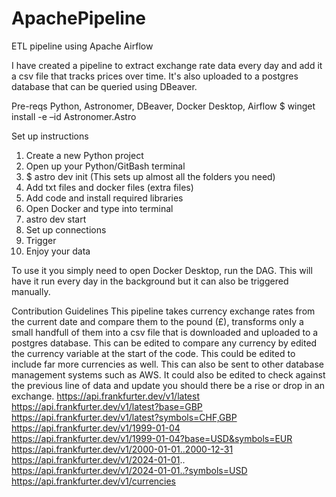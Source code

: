 # ApachePipeline
ETL pipeline using Apache Airflow

I have created a pipeline to extract exchange rate data every day and add it a csv file that tracks prices over time. It's also uploaded to a postgres database that can be queried using DBeaver. 

Pre-reqs
Python, Astronomer, DBeaver, Docker Desktop, Airflow
$ winget install -e –id Astronomer.Astro

Set up instructions
1. Create a new Python project
2. Open up your Python/GitBash terminal
3. $ astro dev init (This sets up almost all the folders you need)
4. Add txt files and docker files (extra files)
5. Add code and install required libraries
6. Open Docker and type into terminal
7. astro dev start
8. Set up connections
9. Trigger
10. Enjoy your data

To use it you simply need to open Docker Desktop, run the DAG. This will have it run every day in the background but it can also be triggered manually.

Contribution Guidelines
This pipeline takes currency exchange rates from the current date and compare them to the pound (£), transforms only a small handfull of them into a csv file that is downloaded and uploaded to a postgres database. This can be edited to compare any currency by edited the currency variable at the start of the code. This could be edited to include far more currencies as well. This can also be sent to other database management systems such as AWS. It could also be edited to check against the previous line of data and update you should there be a rise or drop in an exchange. 
https://api.frankfurter.dev/v1/latest
https://api.frankfurter.dev/v1/latest?base=GBP
https://api.frankfurter.dev/v1/latest?symbols=CHF,GBP
https://api.frankfurter.dev/v1/1999-01-04
https://api.frankfurter.dev/v1/1999-01-04?base=USD&symbols=EUR
https://api.frankfurter.dev/v1/2000-01-01..2000-12-31
https://api.frankfurter.dev/v1/2024-01-01..
https://api.frankfurter.dev/v1/2024-01-01..?symbols=USD
https://api.frankfurter.dev/v1/currencies
